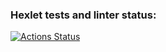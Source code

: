 ### Hexlet tests and linter status:
[![Actions Status](https://github.com/mb38/js-web-development-project-lvl4/workflows/hexlet-check/badge.svg)](https://github.com/mb38/js-web-development-project-lvl4/actions)